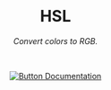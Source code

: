 
<br>

<div align = center>

# HSL

*Convert colors to RGB.*

<br>

[![Button Documentation]][Documentation]

<div>

<br>


<!----------------------------------------------------------------------------->

[Documentation]: https://github.com/OmegaTools/RGB


<!---------------------------------[ Buttons ]--------------------------------->

[Button Documentation]: https://img.shields.io/badge/Documentation-04ACE6?style=for-the-badge&logoColor=white&logo=GitHub

